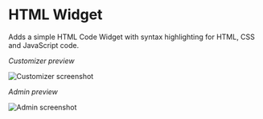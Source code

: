 # HTML Widget

Adds a simple HTML Code Widget with syntax highlighting for HTML, CSS and JavaScript code.

*Customizer preview*

![Customizer screenshot](https://seothemes.net/wp-content/uploads/html-widget-customizer.png)

*Admin preview*

![Admin screenshot](https://seothemes.net/wp-content/uploads/html-widget-admin.png)
